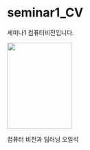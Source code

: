 # seminar1_CV

<p>세미나1 컴퓨터비전입니다.</p>
<img src = "https://image.yes24.com/goods/116755317/XL](https://www.hanbit.co.kr/data/books/B8870109394_l.jpg)https://www.hanbit.co.kr/data/books/B8870109394_l.jpg" width = 150 height = 200 >
<p>컴퓨터 비전과 딥러닝 오일석</p>
